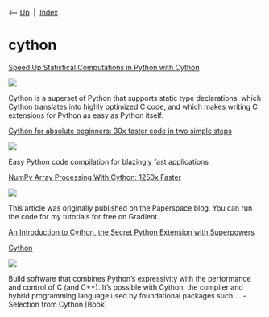 <div class="nav">

⟵ [Up](index.html)  \|  [Index](index.html)

</div>

# cython

<div class="cards">

<div class="card">

<div class="card-title">

[Speed Up Statistical Computations in Python with
Cython](https://www.statology.org/speed-up-statistical-computations-in-python-with-cython/)

</div>

<div class="card-image">

[![](https://www.statology.org/wp-content/uploads/2025/07/sta-mayo-speed-up-statistical-computations-python-cython.png)](https://www.statology.org/speed-up-statistical-computations-in-python-with-cython/)

</div>

Cython is a superset of Python that supports static type declarations,
which Cython translates into highly optimized C code, and which makes
writing C extensions for Python as easy as Python itself.

</div>

<div class="card">

<div class="card-title">

[Cython for absolute beginners: 30x faster code in two simple
steps](https://towardsdatascience.com/cython-for-absolute-beginners-30x-faster-code-in-two-simple-steps-bbb6c10d06ad?source=rss----7f60cf5620c9---4)

</div>

<div class="card-image">

[![](https://miro.medium.com/v2/da:true/resize:fit:1000/0*JpKZoj5rRdgGEFud)](https://towardsdatascience.com/cython-for-absolute-beginners-30x-faster-code-in-two-simple-steps-bbb6c10d06ad?source=rss----7f60cf5620c9---4)

</div>

Easy Python code compilation for blazingly fast applications

</div>

<div class="card">

<div class="card-title">

[NumPy Array Processing With Cython: 1250x
Faster](https://towardsdatascience.com/numpy-array-processing-with-cython-1250x-faster-a80f8b3caa52?source=rss----7f60cf5620c9---4)

</div>

<div class="card-image">

[![](https://miro.medium.com/v2/resize:fit:1200/1*NloLW7p8EId-ZMpqYfqYSQ.jpeg)](https://towardsdatascience.com/numpy-array-processing-with-cython-1250x-faster-a80f8b3caa52?source=rss----7f60cf5620c9---4)

</div>

This article was originally published on the Paperspace blog. You can
run the code for my tutorials for free on Gradient.

</div>

<div class="card">

<div class="card-title">

[An Introduction to Cython, the Secret Python Extension with
Superpowers](http://okigiveup.net/an-introduction-to-cython)

</div>

</div>

<div class="card">

<div class="card-title">

[Cython](http://shop.oreilly.com/product/0636920033431.do)

</div>

<div class="card-image">

[![](https://www.oreilly.com/library/cover/9781491901731/1200w630h/)](http://shop.oreilly.com/product/0636920033431.do)

</div>

Build software that combines Python’s expressivity with the performance
and control of C (and C++). It’s possible with Cython, the compiler and
hybrid programming language used by foundational packages such … -
Selection from Cython \[Book\]

</div>

</div>

